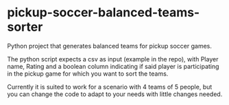 # pickup-soccer-balanced-teams-sorter
Python project that generates balanced teams for pickup soccer games.

The python script expects a csv as input (example in the repo), with Player name, Rating and a boolean column indicating if said player is participating in the pickup game for which you want to sort the teams.

Currently it is suited to work for a scenario with 4 teams of 5 people, but you can change the code to adapt to your needs with little changes needed.

